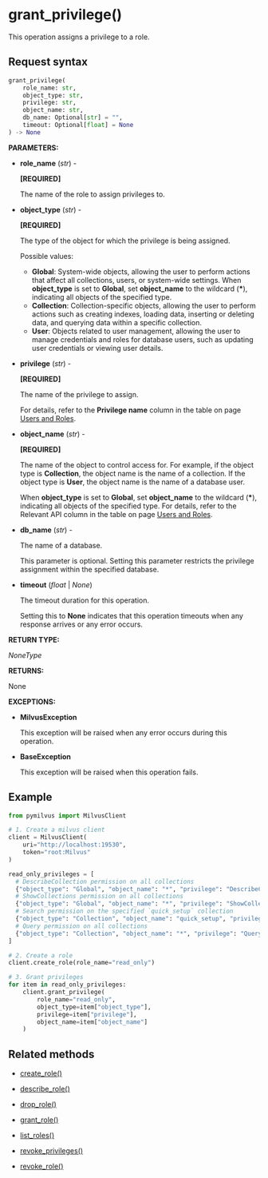 # grant_privilege()

This operation assigns a privilege to a role.

## Request syntax

```python
grant_privilege(
    role_name: str,
    object_type: str,
    privilege: str,
    object_name: str,
    db_name: Optional[str] = "",
    timeout: Optional[float] = None
) -> None
```

**PARAMETERS:**

- **role_name** (*str*) -

    **[REQUIRED]**

    The name of the role to assign privileges to.

- **object_type** (*str*) -

    **[REQUIRED]**

    The type of the object for which the privilege is being assigned.

    Possible values:

    - __Global__: System-wide objects, allowing the user to perform actions that affect all collections, users, or system-wide settings. When __object_type__ is set to __Global__, set __object_name__ to the wildcard (__*__), indicating all objects of the specified type.
    - __Collection__: Collection-specific objects, allowing the user to perform actions such as creating indexes, loading data, inserting or deleting data, and querying data within a specific collection.
    - __User__: Objects related to user management, allowing the user to manage credentials and roles for database users, such as updating user credentials or viewing user details.

- **privilege** (*str*) -

    **[REQUIRED]**

    The name of the privilege to assign. 

    For details, refer to the **Privilege name** column in the table on page [Users and Roles](https://milvus.io/docs/users_and_roles.md).

- **object_name** (*str*) - 

    **[REQUIRED]**

    The name of the object to control access for. For example, if the object type is __Collection__, the object name is the name of a collection. If the object type is __User__, the object name is the name of a database user.

    When __object_type__ is set to __Global__, set __object_name__ to the wildcard (__*__), indicating all objects of the specified type. For details, refer to the Relevant API column in the table on page [Users and Roles](https://milvus.io/docs/users_and_roles.md).

- **db_name** (*str*) -

    The name of a database. 

    This parameter is optional. Setting this parameter restricts the privilege assignment within the specified database.

- **timeout** (*float* | *None*)  

    The timeout duration for this operation. 

    Setting this to **None** indicates that this operation timeouts when any response arrives or any error occurs.

**RETURN TYPE:**

*NoneType*

**RETURNS:**

None

**EXCEPTIONS:**

- **MilvusException**

    This exception will be raised when any error occurs during this operation.

- **BaseException**

    This exception will be raised when this operation fails.

## Example

```python
from pymilvus import MilvusClient

# 1. Create a milvus client
client = MilvusClient(
    uri="http://localhost:19530",
    token="root:Milvus"
)

read_only_privileges = [
  # DescribeCollection permission on all collections
  {"object_type": "Global", "object_name": "*", "privilege": "DescribeCollection"},
  # ShowCollections permission on all collections
  {"object_type": "Global", "object_name": "*", "privilege": "ShowCollections"},
  # Search permission on the specified `quick_setup` collection
  {"object_type": "Collection", "object_name": "quick_setup", "privilege": "Search"},
  # Query permission on all collections
  {"object_type": "Collection", "object_name": "*", "privilege": "Query"}
]

# 2. Create a role
client.create_role(role_name="read_only")

# 3. Grant privileges
for item in read_only_privileges:
    client.grant_privilege(
        role_name="read_only",
        object_type=item["object_type"],
        privilege=item["privilege"],
        object_name=item["object_name"]
    )
```

## Related methods

- [create_role()](create_role.md)

- [describe_role()](describe_role.md)

- [drop_role()](drop_role.md)

- [grant_role()](grant_role.md)

- [list_roles()](list_roles.md)

- [revoke_privileges()](revoke_privileges.md)

- [revoke_role()](revoke_role.md)

